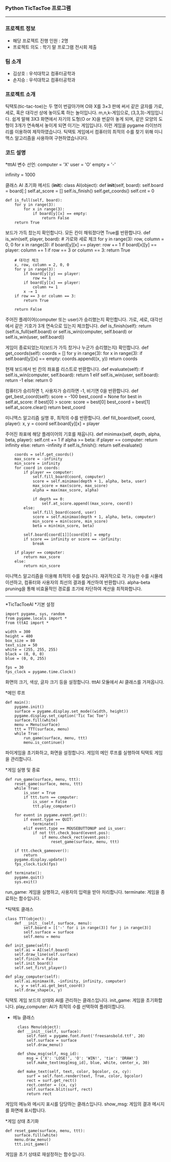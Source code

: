 ### Python TicTacToe 프로그램
------------------------------------------

### 프로젝트 정보
* 해당 프로젝트 진행 인원 : 2명
* 프로젝트 의도 : 학기 말 프로그램 전시회 제출

### 팀 소개
* 김상호 : 우석대학교 컴퓨터공학과
* 손지승 : 우석대학교 컴퓨터공학과

### 프로젝트 소개
틱택토(tic-tac-toe)는 두 명이 번갈아가며 O와 X를 3×3 판에 써서 같은 글자를 가로, 세로, 혹은 대각선 상에 놓이도록 하는 놀이입니다.
m,n,k-게임으로, (3,3,3)-게임입니다.
쉽게 말해 3X3 화면에서 자기의 도형(O or X)을 번갈아 놓게 되며, 같은 모양의 도형이 3개가 연속해서 놓이게 되면 이기는 게임입니다.
이런 게임을 pygame 라이브러리를 이용하여 제작하였습니다.
틱택토 게임에서 컴퓨터의 최적의 수를 찾기 위해 미니맥스 알고리즘을 사용하여 구현하였습니다다.

### 코드 설명
*tttAI
변수 선언:
computer = 'X'
user = 'O'
empty = '-'

infinity = 1000

클래스 AI
초기화 메서드 (__init__):
class AI(object):
    def __init__(self, board):
        self.board = board[:]
        self.at_score = []
        self.is_finish()
        self.get_coords()
        self.cnt = 0

    def is_full(self, board):
        for y in range(3):
            for x in range(3):
                if board[y][x] == empty:
                    return False
        return True

보드가 가득 찼는지 확인합니다. 모든 칸이 채워졌다면 True를 반환합니다.
    def is_win(self, player, board):
        # 가로와 세로  체크
        for y in range(3):
            row, column = 0, 0
            for x in range(3):
                if board[y][x] == player:
                    row += 1
                if board[x][y] == player:
                    column += 1
            if row == 3 or column == 3:
                return True
            
        # 대각선 체크
        x, row, column = 2, 0, 0
        for y in range(3):
            if board[y][y] == player:
                row += 1
            if board[y][x] == player:
                column += 1
            x -= 1
        if row == 3 or column == 3:
            return True

        return False


주어진 플레이어(computer 또는 user)가 승리했는지 확인합니다. 가로, 세로, 대각선에서 같은 기호가 3개 연속으로 있는지 체크합니다.
    def is_finish(self):
        return (self.is_full(self.board) or
                self.is_win(computer, self.board) or
                self.is_win(user, self.board))

게임이 종료되었는지(보드가 가득 찼거나 누군가 승리했는지) 확인합니다.
    def get_coords(self):
        coords = []
        for y in range(3):
            for x in range(3):
                if self.board[y][x] == empty:
                    coords.append((x, y))
        return coords

현재 보드에서 빈 칸의 좌표를 리스트로 반환합니다.
    def evaluate(self):
        if self.is_win(computer, self.board):
            return 1
        elif self.is_win(user, self.board):
            return -1
        else:
            return 0

컴퓨터가 승리하면 1, 사용자가 승리하면 -1, 비기면 0을 반환합니다.
    def get_best_coord(self):
        score = -100
        best_coord = None
        for best in self.at_score:
            if best[0] > score:
                score = best[0]
                best_coord = best[1]
        self.at_score.clear()
        return best_coord

미니맥스 알고리즘 실행 후, 최적의 수를 반환합니다.
    def fill_board(self, coord, player):
        x, y = coord
        self.board[y][x] = player

주어진 좌표에 해당 플레이어의 기호를 채웁니다.
  def minimax(self, depth, alpha, beta, player):
        self.cnt += 1
        if alpha >= beta:
            if player == computer:
                return infinity
            else:
                return -infinity
        if self.is_finish():
            return self.evaluate()

        coords = self.get_coords()
        max_score = -infinity
        min_score = infinity
        for coord in coords:
            if player == computer:
                self.fill_board(coord, computer)
                score = self.minimax(depth + 1, alpha, beta, user)
                max_score = max(score, max_score)
                alpha = max(max_score, alpha)
                
                if depth == 0:
                    self.at_score.append((max_score, coord))
            else:
                self.fill_board(coord, user)
                score = self.minimax(depth + 1, alpha, beta, computer)
                min_score = min(score, min_score)
                beta = min(min_score, beta)
                
            self.board[coord[1]][coord[0]] = empty
            if score == infinity or score == -infinity:
                break
            
        if player == computer:
            return max_score
        else:
            return min_score

미니맥스 알고리즘을 이용해 최적의 수를 찾습니다.
재귀적으로 각 가능한 수를 시뮬레이션하고, 컴퓨터와 사용자의 최선의 결과를 계산하여 반환합니다.
alpha-beta pruning을 통해 비효율적인 경로를 조기에 차단하여 계산을 최적화합니다.

---------------------------------------------------------------------------------

*TicTacToeAI
*기본 설정

    import pygame, sys, random
    from pygame.locals import *
    from tttAI import *

    width = 300
    height = 400
    box_size = 80
    text_size = 50
    white = (255, 255, 255)
    black = (0, 0, 0)
    blue = (0, 0, 255)

    fps = 30
    fps_clock = pygame.time.Clock()

화면의 크기, 색상, 글자 크기 등을 설정합니다.
tttAI 모듈에서 AI 클래스를 가져옵니다.

*메인 루프

    def main():
        pygame.init()
        surface = pygame.display.set_mode((width, height))
        pygame.display.set_caption('Tic Tac Toe')
        surface.fill(white)
        menu = Menu(surface)
        ttt = TTT(surface, menu)
        while True:
            run_game(surface, menu, ttt)
            menu.is_continue()

파이게임을 초기화하고, 화면을 설정합니다.
게임의 메인 루프를 실행하여 틱택토 게임을 관리합니다.

*게임 실행 및 종료

    def run_game(surface, menu, ttt):
        reset_game(surface, menu, ttt)
        while True:
            is_user = True
            if ttt.turn == computer:
                is_user = False
                ttt.play_computer()

        for event in pygame.event.get():
            if event.type == QUIT:
                terminate()
            elif event.type == MOUSEBUTTONUP and is_user:
                if not ttt.check_board(event.pos):
                    if menu.check_rect(event.pos):
                        reset_game(surface, menu, ttt)

        if ttt.check_gameover():
            return
        pygame.display.update()
        fps_clock.tick(fps)
        
    def terminate():
        pygame.quit()
        sys.exit()

run_game: 게임을 실행하고, 사용자의 입력을 받아 처리합니다.
terminate: 게임을 종료하는 함수입니다.

*틱택토 클래스

    class TTT(object):
        def __init__(self, surface, menu):
            self.board = [['-' for i in range(3)] for j in range(3)]
            self.surface = surface
            self.menu = menu

    def init_game(self):
        self.ai = AI(self.board)
        self.draw_line(self.surface)
        self.finish = False
        self.init_board()
        self.set_first_player()

    def play_computer(self):
        self.ai.minimax(0, -infinity, infinity, computer)
        x, y = self.ai.get_best_coord()
        self.draw_shape(x, y)
        
틱택토 게임 보드의 상태와 AI를 관리하는 클래스입니다.
init_game: 게임을 초기화합니다.
play_computer: AI가 최적의 수를 선택하여 플레이합니다.

* 메뉴 클래스
  
        class Menu(object):
        def __init__(self, surface):
            self.font = pygame.font.Font('freesansbold.ttf', 20)
            self.surface = surface
            self.draw_menu()
    
        def show_msg(self, msg_id):
            msg = {'X': 'LOSE!', 'O': 'WIN!', 'tie': 'DRAW!'}
            self.make_text(msg[msg_id], blue, white, center_x, 30)
    
        def make_text(self, text, color, bgcolor, cx, cy):
            surf = self.font.render(text, True, color, bgcolor)
            rect = surf.get_rect()
            rect.center = (cx, cy)
            self.surface.blit(surf, rect)
            return rect
게임의 메뉴와 메시지 표시를 담당하는 클래스입니다.
show_msg: 게임의 결과 메시지를 화면에 표시합니다.

*게임 상태 초기화

    def reset_game(surface, menu, ttt):
        surface.fill(white)
        menu.draw_menu()
        ttt.init_game()
게임을 초기 상태로 재설정하는 함수입니다.
